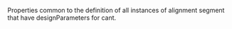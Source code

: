 Properties common to the definition of all instances of alignment segment that have designParameters for cant.

<!-- end of short definition -->

